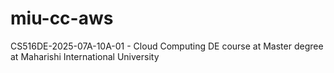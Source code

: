 # miu-cc-aws
CS516DE-2025-07A-10A-01 - Cloud Computing DE course at Master degree at Maharishi International University
